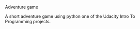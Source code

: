Adventure game

A short adventure game using python one of the Udacity Intro To Programming projects.
